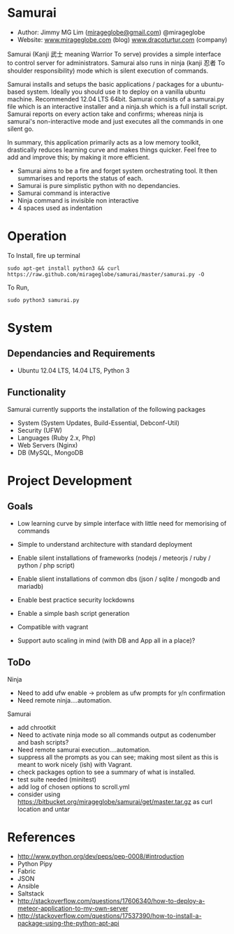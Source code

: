 Samurai
================================================

- Author: Jimmy MG Lim (mirageglobe@gmail.com) @mirageglobe
- Website: www.mirageglobe.com (blog) www.dracoturtur.com (company)

Samurai (Kanji 武士 meaning Warrior To serve) provides a simple interface to control server for administrators.
Samurai also runs in ninja (kanji 忍者 To shoulder responsibility) mode which is silent execution of commands.

Samurai installs and setups the basic applications / packages for a ubuntu-based system. Ideally you should use it to deploy on a vanilla ubuntu machine. Recommended 12.04 LTS 64bit. Samurai consists of a samurai.py file which is an interactive installer and a ninja.sh which is a full install script. Samurai reports on every action take and confirms; whereas ninja is samurai's non-interactive mode and just executes all the commands in one silent go.

In summary, this application primarily acts as a low memory toolkit, drastically reduces learning curve and makes things quicker. Feel free to add and improve this; by making it more efficient.

- Samurai aims to be a fire and forget system orchestrating tool. It then summarises and reports the status of each.
- Samurai is pure simplistic python with no dependancies.
- Samurai command is interactive
- Ninja command is invisible non interactive
- 4 spaces used as indentation

Operation
================================================

To Install, fire up terminal

	sudo apt-get install python3 && curl https://raw.github.com/mirageglobe/samurai/master/samurai.py -O


To Run,

	sudo python3 samurai.py


System
================================================

Dependancies and Requirements
------------------------------------------------

- Ubuntu 12.04 LTS, 14.04 LTS, Python 3


Functionality
------------------------------------------------
Samurai currently supports the installation of the following packages

- System (System Updates, Build-Essential, Debconf-Util)
- Security (UFW)
- Languages (Ruby 2.x, Php)
- Web Servers (Nginx)
- DB (MySQL, MongoDB


Project Development
================================================

Goals
------------------------------------------------

- Low learning curve by simple interface with little need for memorising of commands
- Simple to understand architecture with standard deployment
- Enable silent installations of frameworks (nodejs / meteorjs / ruby / python / php script)
- Enable slient installations of common dbs (json / sqlite / mongodb and mariadb)
- Enable best practice security lockdowns 

- Enable a simple bash script generation
- Compatible with vagrant
- Support auto scaling in mind (with DB and App all in a place)? 


ToDo
------------------------------------------------

Ninja 

- Need to add ufw enable -> problem as ufw prompts for y/n confirmation
- Need remote ninja....automation. 

Samurai 

- add chrootkit
- Need to activate ninja mode so all commands output as codenumber and bash scripts? 
- Need remote samurai execution....automation. 
- suppress all the prompts as you can see; making most silent as this is meant to work nicely (ish) with Vagrant.
- check packages option to see a summary of what is installed.
- test suite needed (minitest)
- add log of chosen options to scroll.yml
- consider using https://bitbucket.org/mirageglobe/samurai/get/master.tar.gz as curl location and untar


References
================================================

- http://www.python.org/dev/peps/pep-0008/#introduction
- Python Pipy
- Fabric
- JSON
- Ansible
- Saltstack
- http://stackoverflow.com/questions/17606340/how-to-deploy-a-meteor-application-to-my-own-server
- http://stackoverflow.com/questions/17537390/how-to-install-a-package-using-the-python-apt-api

